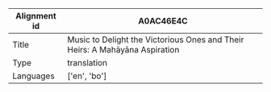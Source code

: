 |Alignment id | A0AC46E4C
| --- | --- 
|Title | Music to Delight the Victorious Ones and Their Heirs: A Mahāyāna Aspiration 
|Type | translation
|Languages | ['en', 'bo']